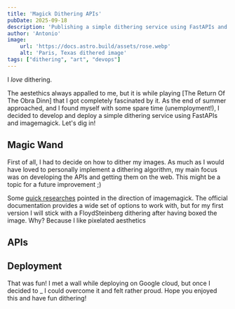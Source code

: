 ```yaml
---
title: 'Magick Dithering APIs'
pubDate: 2025-09-18
description: 'Publishing a simple dithering service using FastAPIs and Google Cloud.'
author: 'Antonio'
image:
    url: 'https://docs.astro.build/assets/rose.webp'
    alt: 'Paris, Texas dithered image'
tags: ["dithering", "art", "devops"]
---
```


I _love_ dithering. 

The aestethics always appalled to me, but it is while playing [The Return Of The Obra Dinn] that I got completely fascinated by it. 
As the end of summer approached, and I found myself with some spare time (unemployment!), I decided to develop and deploy a simple dithering service using FastAPIs and imagemagick. Let's dig in!

## Magic Wand

First of all, I had to decide on how to dither my images. 
As much as I would have loved to personally implement a dithering algorithm, my main focus was on developing the APIs and getting them on the web. This might be a topic for a future improvement ;)

Some [quick researches](https://stackoverflow.com/questions/34729404/floyd-steinberg-dithering-in-graphicsmagic-or-imagemagic) pointed in the direction of imagemagick. The official documentation provides a wide set of options to work with, but for my first version I will stick with a FloydSteinberg dithering after having boxed the image. Why? Because I like pixelated aesthetics     

## APIs

## Deployment


That was fun! I met a wall while deploying on Google cloud, but once I decided to _ I could overcome it and felt rather proud. 
Hope you enjoyed this and have fun dithering!